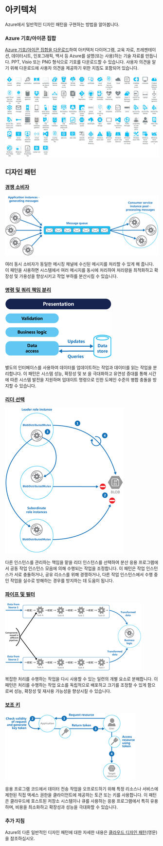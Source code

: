 <properties  linkid="" urlDisplayName="" pageTitle="Architecture" metaKeywords="" description="Architecture overview that covers common design patterns" metaCanonical="" services="" documentationCenter="" videoId="" scriptId="" title="Architecture Overview" authors="waltpo" solutions="" manager="bjsmith" editor="mattshel" />

# 아키텍처

Azure에서 일반적인 디자인 패턴을 구현하는 방법을 알아봅니다.

### Azure 기호/아이콘 집합

[Azure 기호/아이콘 집합을 다운로드][1]하여 아키텍처 다이어그램, 교육 자료, 프레젠테이션, 데이터시트, 인포그래픽, 백서 등 Azure를 설명(또는 사용)하는 기술 자료를 만듭니다. PPT, Visio 또는 PNG 형식으로 기호를 다운로드할 수 있습니다. 사용자 의견을 알기 위해 다운로드에 사용자 의견을 제공하기 위한 지침도 포함되어 있습니다.

![Azure 기호/아이콘 집합](./media/architecture-overview/AzureSymbols.png)

## 디자인 패턴

### [경쟁 소비자][2]

![경쟁 소비자](./media/architecture-overview/CompetingConsumers.png)

여러 동시 소비자가 동일한 메시징 채널에 수신된 메시지를 처리할 수 있게 해 줍니다. 이 패턴을 사용하면 시스템에서 여러 메시지를 동시에 처리하여 처리량을 최적화하고 확장성 및 가용성을 향상시키고 작업 부하를 분산시킬 수 있습니다.

### [명령 및 쿼리 책임 분리][3]

![명령 및 쿼리 책임 분리](./media/architecture-overview/CQRS.png)

별도의 인터페이스를 사용하여 데이터를 업데이트하는 작업과 데이터를 읽는 작업을 분리합니다. 이 패턴은 시스템 성능, 확장성 및 보 을 극대화하고 유연성 증대를 통해 시간에 따른 시스템 발전을 지원하며 업데이트 명령으로 인한 도메인 수준의 병합 충돌을 방지할 수 있습니다.

### [리더 선택][4]

![리더 선택](./media/architecture-overview/LeaderElection.png)

다른 인스턴스를 관리하는 책임을 맡을 리더 인스턴스를 선택하여 분산 응용 프로그램에서 공동 작업 인스턴스 모음에 의해 수행되는 작업을 조정합니다. 이 패턴은 작업 인스턴스가 서로 충돌하거나, 공유 리소스를 위해 경쟁하거나, 다른 작업 인스턴스에서 수행 중인 작업을 실수로 방해하는 경우를 방지하는 데 도움이 됩니다.

### [파이프 및 필터][5]

![파이프 및 필터](./media/architecture-overview/PipesAndFilters.png)

복잡한 처리를 수행하는 작업을 다시 사용할 수 있는 일련의 개별 요소로 분해합니다. 이 패턴은 처리를 수행하는 작업 요소를 독립적으로 배포하고 크기를 조정할 수 있게 함으로써 성능, 확장성 및 재사용 가능성을 향상시킬 수 있습니다.

### [보조 키][6]

![보조 키](./media/architecture-overview/ValetKey.png)

응용 프로그램 코드에서 데이터 전송 작업을 오프로드하기 위해 특정 리소스나 서비스에 제한된 직접 액세스 권한을 클라이언트에 제공하는 토큰 또는 키를 사용합니다. 이 패턴은 클라우드에 호스트된 저장소 시스템이나 큐를 사용하는 응용 프로그램에서 특히 유용하며, 비용을 최소화하고 확장성과 성능을 극대화할 수 있습니다.

### 추가 지침

Azure의 다른 일반적인 디자인 패턴에 대한 자세한 내용은 [클라우드 디자인 패턴][7](영문)을 참조하십시오.



[1]: http://www.microsoft.com/en-us/download/details.aspx?id=41937
[2]: http://msdn.microsoft.com/en-us/library/dn568101.aspx
[3]: http://msdn.microsoft.com/en-us/library/dn568103.aspx
[4]: http://msdn.microsoft.com/en-us/library/dn568104.aspx
[5]: http://msdn.microsoft.com/en-us/library/dn568100.aspx
[6]: http://msdn.microsoft.com/en-us/library/dn568102.aspx
[7]: http://msdn.microsoft.com/en-us/library/dn568099.aspx